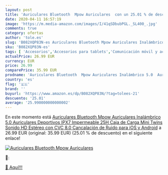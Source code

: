 ```yaml
---
layout: post
title: 'Auriculares Bluetooth  Mpow Auriculares  con un 25.01 % de descuento'
date: 2020-04-11 16:57:19
image: 'https://m.media-amazon.com/images/I/41qSDbubPGL._SL400_.jpg'
comments: true
category: ofertas
author: 'tole.es'
slug: 'B082XQP83N-es Auriculares Bluetooth Mpow Auriculares Inalámbrico 5.0...'
sku: 'B082XQP83N-es'
tags: [ 'Accesorios','Accesorios para tablets','Comunicación móvil y accesorios','Electrónica','Informática','Móviles','Móviles y smartphones libres','Soportes para tablets','android', ]
actualPrice: 26.99 EUR
currency: EUR
price: 26.99
comparePrice: 35.99 EUR
prodname: 'Auriculares Bluetooth  Mpow Auriculares Inalámbrico 5.0  Auriculares Deportivos IPX7 Impermeable  25H Caja de Carga  Mini Twins Sonido HD Estéreo con CVC 8.0 Cancalación de Ruido para iOS y Android'
country: 'es'
flag: '🇪🇸'
brand: ''
buyurl: 'https://www.amazon.es/dp/B082XQP83N/?tag=tolees-21'
descuento: '25.01'
average: '25.990000000000002'
---
```


En este momento está [Auriculares Bluetooth  Mpow Auriculares Inalámbrico 5.0  Auriculares Deportivos IPX7 Impermeable  25H Caja de Carga  Mini Twins Sonido HD Estéreo con CVC 8.0 Cancalación de Ruido para iOS y Android](https://www.amazon.es/dp/B082XQP83N/?tag=tolees-21) a 26.99 EUR (original: 35.99 EUR) (25.01 %  de descuento) en el siguiente enlace!

[![Auriculares Bluetooth  Mpow Auriculares ](https://m.media-amazon.com/images/I/41qSDbubPGL._SL400_.jpg)](https://www.amazon.es/dp/B082XQP83N/?tag=tolees-21)

🔎:


[🛒 Aquí!!!](https://www.amazon.es/dp/B082XQP83N/?tag=tolees-21)
